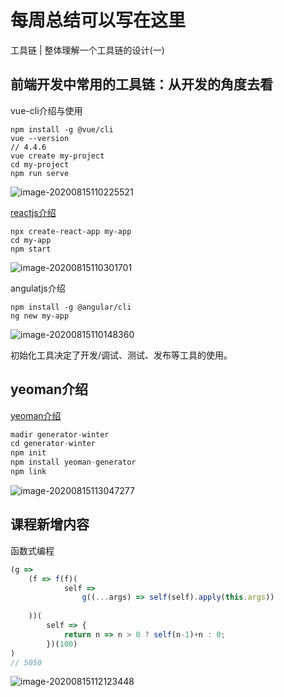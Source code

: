 # 每周总结可以写在这里

工具链 | 整体理解一个工具链的设计(一)

## 前端开发中常用的工具链：从开发的角度去看

vue-cli介绍与使用

```node
npm install -g @vue/cli
vue --version
// 4.4.6
vue create my-project
cd my-project
npm run serve
```

![image-20200815110225521](E:\program\docsify\docs\asset\image-20200815110225521.png)

[reactjs介绍](https://react.docschina.org/docs/create-a-new-react-app.html)

```node
npx create-react-app my-app
cd my-app
npm start
```

![image-20200815110301701](E:\program\docsify\docs\asset\image-20200815110301701.png)

angulatjs介绍

```node
npm install -g @angular/cli
ng new my-app
```

![image-20200815110148360](E:\program\docsify\docs\asset\image-20200815110148360.png)

初始化工具决定了开发/调试、测试、发布等工具的使用。

## yeoman介绍

[yeoman介绍](https://yeoman.io/)

```js
madir generator-winter
cd generator-winter
npm init
npm install yeoman-generator
npm link
```

![image-20200815113047277](E:\program\docsify\docs\asset\image-20200815113047277.png)













## 课程新增内容

函数式编程

```js
(g => 
    (f => f(f)(
    		self =>
                g((...args) => self(self).apply(this.args))
            		
    ))(
    	self => {
            return n => n > 0 ? self(n-1)+n : 0;
        })(100)
)
// 5050
```

![image-20200815112123448](E:\program\docsify\docs\asset\image-20200815112123448.png)





